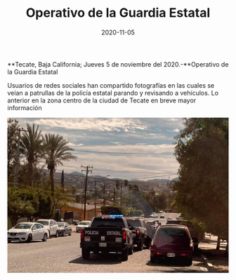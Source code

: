 ﻿---
layout: blog
title:  "Operativo de la Guardia Estatal"
date:   2020-11-05  
categories: tecate
permalink: /:categories/:title:output_ext
image: /img/cnr/operativo-de-la-guardia-estatal.jpg
autor: 
---


**Tecate, Baja California;  Jueves 5 de noviembre del 2020.-**Operativo de la Guardia Estatal


Usuarios de redes sociales han compartido fotografías en las cuales se veían a patrullas de la policía estatal parando y revisando a vehículos. Lo anterior en la zona centro de la ciudad de Tecate en breve mayor información

<div id="carouselExampleSlidesOnly" class="carousel slide" data-ride="carousel">
  <div class="carousel-inner">
    <div class="carousel-item active">
       <img class="d-block w-100" src="/img/cnr/operativo-de-la-guardia-estatal.jpg" loading="lazy"  alt="Guardia Estatal">
    </div>
  </div>
</div>